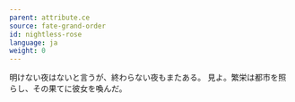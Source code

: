 ```yaml
---
parent: attribute.ce
source: fate-grand-order
id: nightless-rose
language: ja
weight: 0
---
```


明けない夜はないと言うが、終わらない夜もまたある。
見よ。繁栄は都市を照らし、その果てに彼女を喚んだ。
